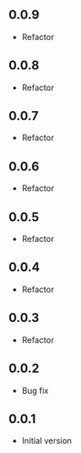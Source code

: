 ## 0.0.9

-   Refactor

## 0.0.8

-   Refactor

## 0.0.7

-   Refactor

## 0.0.6

-   Refactor

## 0.0.5

-   Refactor

## 0.0.4

-   Refactor

## 0.0.3

-   Refactor

## 0.0.2

-   Bug fix

## 0.0.1

-   Initial version
